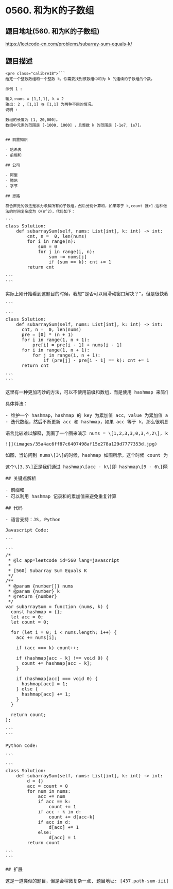 # 0560. 和为K的子数组

## 题目地址(560. 和为K的子数组)

<https://leetcode-cn.com/problems/subarray-sum-equals-k/>

## 题目描述

```
<pre class="calibre18">```
给定一个整数数组和一个整数 k，你需要找到该数组中和为 k 的连续的子数组的个数。

示例 1 :

输入:nums = [1,1,1], k = 2
输出: 2 , [1,1] 与 [1,1] 为两种不同的情况。
说明 :

数组的长度为 [1, 20,000]。
数组中元素的范围是 [-1000, 1000] ，且整数 k 的范围是 [-1e7, 1e7]。

```
```

## 前置知识

- 哈希表
- 前缀和

## 公司

- 阿里
- 腾讯
- 字节

## 思路

符合直觉的做法是暴力求解所有的子数组，然后分别计算和，如果等于 k,count 就+1.这种做法的时间复杂度为 O(n^2)，代码如下：

```
<pre class="calibre18">```
<span class="hljs-class"><span class="hljs-keyword">class</span> <span class="hljs-title">Solution</span>:</span>
    <span class="hljs-function"><span class="hljs-keyword">def</span> <span class="hljs-title">subarraySum</span><span class="hljs-params">(self, nums: List[int], k: int)</span> -> int:</span>
        cnt, n =  <span class="hljs-params">0</span>, len(nums)
        <span class="hljs-keyword">for</span> i <span class="hljs-keyword">in</span> range(n):
            sum = <span class="hljs-params">0</span>
            <span class="hljs-keyword">for</span> j <span class="hljs-keyword">in</span> range(i, n):
                sum += nums[j]
                <span class="hljs-keyword">if</span> (sum == k): cnt += <span class="hljs-params">1</span>
        <span class="hljs-keyword">return</span> cnt

```
```

实际上刚开始看到这题目的时候，我想“是否可以用滑动窗口解决？”。但是很快我就放弃了，因为看了下数组中项的取值范围有负数，这样我们扩张或者收缩窗口就比较复杂。第二个想法是前缀和，保存一个数组的前缀和，然后利用差分法得出任意区间段的和，这种想法是可行的，代码如下：

```
<pre class="calibre18">```
<span class="hljs-class"><span class="hljs-keyword">class</span> <span class="hljs-title">Solution</span>:</span>
    <span class="hljs-function"><span class="hljs-keyword">def</span> <span class="hljs-title">subarraySum</span><span class="hljs-params">(self, nums: List[int], k: int)</span> -> int:</span>
      cnt, n =  <span class="hljs-params">0</span>, len(nums)
      pre = [<span class="hljs-params">0</span>] * (n + <span class="hljs-params">1</span>)
      <span class="hljs-keyword">for</span> i <span class="hljs-keyword">in</span> range(<span class="hljs-params">1</span>, n + <span class="hljs-params">1</span>):
          pre[i] = pre[i - <span class="hljs-params">1</span>] + nums[i - <span class="hljs-params">1</span>]
      <span class="hljs-keyword">for</span> i <span class="hljs-keyword">in</span> range(<span class="hljs-params">1</span>, n + <span class="hljs-params">1</span>):
          <span class="hljs-keyword">for</span> j <span class="hljs-keyword">in</span> range(i, n + <span class="hljs-params">1</span>):
              <span class="hljs-keyword">if</span> (pre[j] - pre[i - <span class="hljs-params">1</span>] == k): cnt += <span class="hljs-params">1</span>
      <span class="hljs-keyword">return</span> cnt

```
```

这里有一种更加巧妙的方法，可以不使用前缀和数组，而是使用 hashmap 来简化时间复杂度，这种算法的时间复杂度可以达到 O(n).

具体算法：

- 维护一个 hashmap，hashmap 的 key 为累加值 acc，value 为累加值 acc 出现的次数。
- 迭代数组，然后不断更新 acc 和 hashmap，如果 acc 等于 k，那么很明显应该+1. 如果 hashmap\[acc - k\] 存在，我们就把它加到结果中去即可。

语言比较难以解释，我画了一个图来演示 nums = \[1,2,3,3,0,3,4,2\], k = 6 的情况。

![](images/35a4ac6ff87c6407498af15e278a129d7777353d.jpg)

如图，当访问到 nums\[3\]的时候，hashmap 如图所示，这个时候 count 为 2. 其中之一是\[1,2,3\],这个好理解。还有一个是\[3,3\].

这个\[3,3\]正是我们通过 hashmap\[acc - k\]即 hashmap\[9 - 6\]得到的。

## 关键点解析

- 前缀和
- 可以利用 hashmap 记录和的累加值来避免重复计算

## 代码

- 语言支持：JS, Python

Javascript Code:

```
<pre class="calibre18">```
<span class="hljs-title">/*
 * @lc app=leetcode id=560 lang=javascript
 *
 * [560] Subarray Sum Equals K
 */</span>
<span class="hljs-title">/**
 * @param {number[]} nums
 * @param {number} k
 * @return {number}
 */</span>
<span class="hljs-keyword">var</span> subarraySum = <span class="hljs-function"><span class="hljs-keyword">function</span> (<span class="hljs-params">nums, k</span>) </span>{
  <span class="hljs-keyword">const</span> hashmap = {};
  <span class="hljs-keyword">let</span> acc = <span class="hljs-params">0</span>;
  <span class="hljs-keyword">let</span> count = <span class="hljs-params">0</span>;

  <span class="hljs-keyword">for</span> (<span class="hljs-keyword">let</span> i = <span class="hljs-params">0</span>; i < nums.length; i++) {
    acc += nums[i];

    <span class="hljs-keyword">if</span> (acc === k) count++;

    <span class="hljs-keyword">if</span> (hashmap[acc - k] !== <span class="hljs-keyword">void</span> <span class="hljs-params">0</span>) {
      count += hashmap[acc - k];
    }

    <span class="hljs-keyword">if</span> (hashmap[acc] === <span class="hljs-keyword">void</span> <span class="hljs-params">0</span>) {
      hashmap[acc] = <span class="hljs-params">1</span>;
    } <span class="hljs-keyword">else</span> {
      hashmap[acc] += <span class="hljs-params">1</span>;
    }
  }

  <span class="hljs-keyword">return</span> count;
};

```
```

Python Code:

```
<pre class="calibre18">```
<span class="hljs-class"><span class="hljs-keyword">class</span> <span class="hljs-title">Solution</span>:</span>
    <span class="hljs-function"><span class="hljs-keyword">def</span> <span class="hljs-title">subarraySum</span><span class="hljs-params">(self, nums: List[int], k: int)</span> -> int:</span>
        d = {}
        acc = count = <span class="hljs-params">0</span>
        <span class="hljs-keyword">for</span> num <span class="hljs-keyword">in</span> nums:
            acc += num
            <span class="hljs-keyword">if</span> acc == k:
                count += <span class="hljs-params">1</span>
            <span class="hljs-keyword">if</span> acc - k <span class="hljs-keyword">in</span> d:
                count += d[acc-k]
            <span class="hljs-keyword">if</span> acc <span class="hljs-keyword">in</span> d:
                d[acc] += <span class="hljs-params">1</span>
            <span class="hljs-keyword">else</span>:
                d[acc] = <span class="hljs-params">1</span>
        <span class="hljs-keyword">return</span> count

```
```

## 扩展

这是一道类似的题目，但是会稍微复杂一点, 题目地址: [437.path-sum-iii](437.path-sum-iii.html)